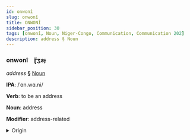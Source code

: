 ```yaml
---
id: onwonî
slug: onwonî
title: ONWONÎ
sidebar_position: 30
tags: [onwonî, Noun, Niger-Congo, Communication, Communication 202]
description: address § Noun
---
```


### onwonî&emsp;<span kind="abugida">ɽ̃ʒƨɟ</span>

*address* **§** [Noun](../../tags/Noun)

**IPA**: /ˈɑn.wɑ.ni/

**Verb**: to be an address

**Noun**: address

**Modifier**: address-related

<details>
    <summary>Origin</summary>
    Swahili anwani /'ɑn.wɑ.ni/<br/>
    <em>Niger-Congo Language Family</em>
</details>